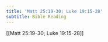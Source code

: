 ```yaml
---
title: 'Matt 25:19-30; Luke 19:15-28'
subtitle: Bible Reading
---
```


[[Matt 25:19-30; Luke 19:15-28]]
